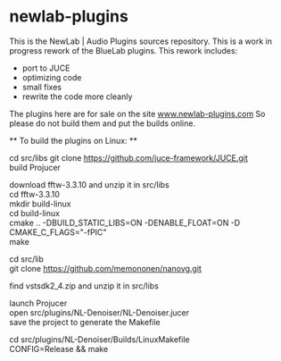 # newlab-plugins

This is the NewLab | Audio Plugins sources repository.
This is a work in progress rework of the BlueLab plugins.
This rework includes:
- port to JUCE
- optimizing code
- small fixes
- rewrite the code more cleanly

The plugins here are for sale on the site www.newlab-plugins.com
So please do not build them and put the builds online.

** To build the plugins on Linux: **

cd src/libs
git clone https://github.com/juce-framework/JUCE.git  
build Projucer  

download fftw-3.3.10 and unzip it in src/libs  
cd fftw-3.3.10  
mkdir build-linux  
cd build-linux  
cmake .. -DBUILD_STATIC_LIBS=ON -DENABLE_FLOAT=ON -D CMAKE_C_FLAGS="-fPIC"  
make  

cd src/lib  
git clone https://github.com/memononen/nanovg.git  

find vstsdk2_4.zip and unzip it in src/libs  

launch Projucer  
open src/plugins/NL-Denoiser/NL-Denoiser.jucer  
save the project to generate the Makefile  

cd src/plugins/NL-Denoiser/Builds/LinuxMakefile  
CONFIG=Release && make  
